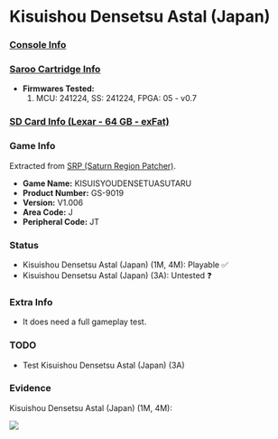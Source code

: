 # Kisuishou Densetsu Astal (Japan)

### [Console Info](../../../../../Info/Consoles/VA13/README.md)

### [Saroo Cartridge Info](../../../../../Info/Cartridges/GuangzhouSanStarOnlineShop/1.6/README.md)

- <b>Firmwares Tested:</b>
  1. MCU: 241224, SS: 241224, FPGA: 05 - v0.7

### [SD Card Info (Lexar - 64 GB - exFat)](../../../../../Info/SdCards/Lexar/64GB/exfat/README.md)

### Game Info

Extracted from [SRP (Saturn Region Patcher)](https://segaxtreme.net/resources/saturn-region-patcher.81/download).

- <b>Game Name:</b> KISUISYOUDENSETUASUTARU
- <b>Product Number:</b> GS-9019
- <b>Version:</b> V1.006
- <b>Area Code:</b> J
- <b>Peripheral Code:</b> JT

### Status

- Kisuishou Densetsu Astal (Japan) (1M, 4M): Playable :white_check_mark:
- Kisuishou Densetsu Astal (Japan) (3A): Untested :question:

### Extra Info

- It does need a full gameplay test.

### TODO

- Test Kisuishou Densetsu Astal (Japan) (3A)

### Evidence

Kisuishou Densetsu Astal (Japan) (1M, 4M):

[![](https://img.youtube.com/vi/DmytZqr8DvE/0.jpg)](https://www.youtube.com/watch?v=DmytZqr8DvE)
